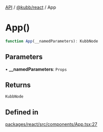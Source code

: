 [API](../../../packages.md) / [@kubb/react](../index.md) / App

# App()

```ts
function App(__namedParameters): KubbNode
```

## Parameters

• **\_\_namedParameters**: `Props`

## Returns

`KubbNode`

## Defined in

[packages/react/src/components/App.tsx:27](https://github.com/kubb-project/kubb/blob/ff80665146ae086e044807d0072fda660e72e1fd/packages/react/src/components/App.tsx#L27)
